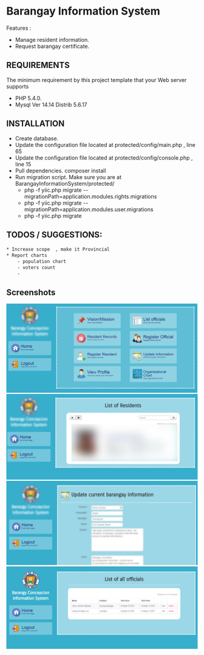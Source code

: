 Barangay Information System
============================



Features : 

  * Manage resident information.
  * Request barangay certificate.



REQUIREMENTS
------------

The minimum requirement by this project template that your Web server supports 
* PHP 5.4.0.
* Mysql  Ver 14.14 Distrib 5.6.17

INSTALLATION
------------

* Create database. 
* Update the configuration file located at protected/config/main.php  , line 65
* Update the configuration file located at protected/config/console.php  , line 15
* Pull dependencies. composer install
* Run migration script. Make sure you are at BarangayInformationSystem/protected/
	* php -f yiic.php migrate --migrationPath=application.modules.rights.migrations
	* php -f yiic.php migrate --migrationPath=application.modules.user.migrations
	* php -f yiic.php migrate



**TODOS / SUGGESTIONS:**
------------
	* Increase scope  , make it Provincial
	* Report charts
		- population chart
		- voters count
		- 



Screenshots
-------------
![Alt text](/screenshots/dashboard.PNG?raw=true)
![Alt text](/screenshots/2.PNG?raw=true)
![Alt text](/screenshots/6.PNG?raw=true)
![Alt text](/screenshots/7.PNG?raw=true)